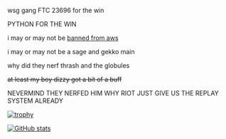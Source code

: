 wsg gang FTC 23696 for the win

PYTHON FOR THE WIN

i may or may not be [banned from aws](https://drive.google.com/file/d/1kGRSBygduXc0cSHLt4I1vOO0ZxfWR5zj/view?usp=sharing)

i may or may not be a sage and gekko main

why did they nerf thrash and the globules

~~at least my boy dizzy got a bit of a buff~~

NEVERMIND THEY NERFED HIM WHY RIOT
JUST GIVE US THE REPLAY SYSTEM ALREADY

[![trophy](https://github-profile-trophy.vercel.app/?username=fstk5&theme=onedark)](https://github.com/ryo-ma/github-profile-trophy)

[![GitHub stats](https://github-readme-stats.vercel.app/api?username=fstk5)](https://github.com/anuraghazra/github-readme-stats)
